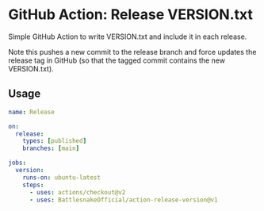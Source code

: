 # GitHub Action: Release VERSION.txt
Simple GitHub Action to write VERSION.txt and include it in each release. 

Note this pushes a new commit to the release branch and force updates the release tag in GitHub (so that the tagged commit contains the new VERSION.txt).

## Usage
```yaml
name: Release

on:
  release:
    types: [published]
    branches: [main]

jobs:
  version:
    runs-on: ubuntu-latest
    steps:
      - uses: actions/checkout@v2
      - uses: BattlesnakeOfficial/action-release-version@v1
```
